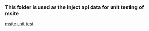 ### This folder is used as the inject api data for unit testing of msite

[msite unit test](../../../../qingshu/test/unit)
